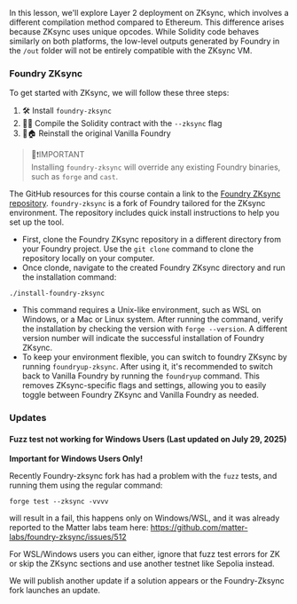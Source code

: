 In this lesson, we'll explore Layer 2 deployment on ZKsync, which involves a different compilation method compared to Ethereum. This difference arises because ZKsync uses unique opcodes. While Solidity code behaves similarly on both platforms, the low-level outputs generated by Foundry in the `/out` folder will not be entirely compatible with the ZKsync VM.

### Foundry ZKsync

To get started with ZKsync, we will follow these three steps:

1. 🛠️ Install `foundry-zksync`
2. 🧑‍💻 Compile the Solidity contract with the `--zksync` flag
3. 🔄🏠 Reinstall the original Vanilla Foundry

> 👀❗IMPORTANT  
> Installing `foundry-zksync` will override any existing Foundry binaries, such as `forge` and `cast`.

The GitHub resources for this course contain a link to the [Foundry ZKsync repository](https://github.com/Cyfrin/foundry-full-course-cu?tab=readme-ov-file#compiling-to-zksync-in-foundry-zksync). `foundry-zksync` is a fork of Foundry tailored for the ZKsync environment. The repository includes quick install instructions to help you set up the tool.

* First, clone the Foundry ZKsync repository in a different directory from your Foundry project. Use the `git clone` command to clone the repository locally on your computer.
* Once clonde, navigate to the created Foundry ZKsync directory and run the installation command: 
```solidity
./install-foundry-zksync
```
* This command requires a Unix-like environment, such as WSL on Windows, or a Mac or Linux system. After running the command, verify the installation by checking the version with `forge --version`. A different version number will indicate the successful installation of Foundry ZKsync.
* To keep your environment flexible, you can switch to foundry ZKsync by running `foundryup-zksync`. After using it, it's recommended to switch back to Vanilla Foundry by running the `foundryup` command. This removes ZKsync-specific flags and settings, allowing you to easily toggle between Foundry ZKsync and Vanilla Foundry as needed.

### Updates

#### Fuzz test not working for Windows Users (Last updated on July 29, 2025)

**Important for Windows Users Only!**

Recently Foundry-zksync fork has had a problem with the `fuzz` tests, and running them using the regular command:

```solidity
forge test --zksync -vvvv
```

will result in a fail, this happens only on Windows/WSL, and it was already reported to the Matter labs team here: https://github.com/matter-labs/foundry-zksync/issues/512

For WSL/Windows users you can either, ignore that fuzz test errors for ZK or skip the ZKsync sections and use another testnet like Sepolia instead.

We will publish another update if a solution appears or the Foundry-Zksync fork launches an update.